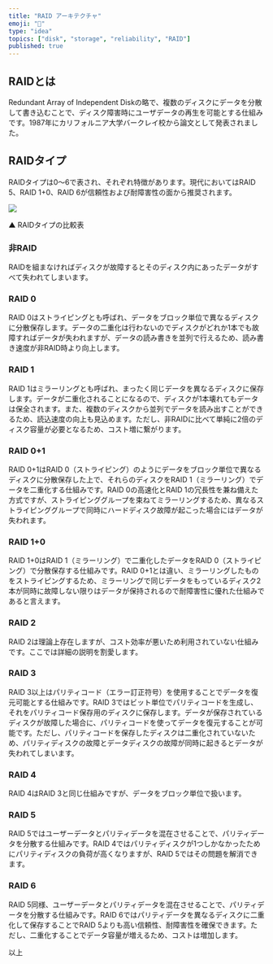 ```yaml
---
title: "RAID アーキテクチャ"
emoji: "💾"
type: "idea"
topics: ["disk", "storage", "reliability", "RAID"]
published: true
---
```


## RAIDとは

Redundant Array of Independent Diskの略で、複数のディスクにデータを分散して書き込むことで、ディスク障害時にユーザデータの再生を可能とする仕組みです。1987年にカリフォルニア大学バークレイ校から論文として発表されました。

## RAIDタイプ

RAIDタイプは0～6で表され、それぞれ特徴があります。現代においてはRAID 5、RAID 1+0、RAID 6が信頼性および耐障害性の面から推奨されます。

![](https://storage.googleapis.com/zenn-user-upload/jreyqia37wtol5m4osg9ts1v4vd2)

▲ RAIDタイプの比較表

### 非RAID

RAIDを組まなければディスクが故障するとそのディスク内にあったデータがすべて失われてしまいます。

### RAID 0

RAID 0はストライピングとも呼ばれ、データをブロック単位で異なるディスクに分散保存します。データの二重化は行わないのでディスクがどれか1本でも故障すればデータが失われますが、データの読み書きを並列で行えるため、読み書き速度が非RAID時より向上します。

### RAID 1

RAID 1はミラーリングとも呼ばれ、まったく同じデータを異なるディスクに保存します。データが二重化されることになるので、ディスクが1本壊れてもデータは保全されます。また、複数のディスクから並列でデータを読み出すことができるため、読込速度の向上も見込めます。ただし、非RAIDに比べて単純に2倍のディスク容量が必要となるため、コスト増に繋がります。

### RAID 0+1

RAID 0+1はRAID 0（ストライピング）のようにデータをブロック単位で異なるディスクに分散保存した上で、それらのディスクをRAID 1（ミラーリング）でデータを二重化する仕組みです。RAID 0の高速化とRAID 1の冗長性を兼ね備えた方式ですが、ストライピンググループを束ねてミラーリングするため、異なるストライピンググループで同時にハードディスク故障が起こった場合にはデータが失われます。

### RAID 1+0

RAID 1+0はRAID 1（ミラーリング）で二重化したデータをRAID 0（ストライピング）で分散保存する仕組みです。RAID 0+1とは違い、ミラーリングしたものをストライピングするため、ミラーリングで同じデータをもっているディスク2本が同時に故障しない限りはデータが保持されるので耐障害性に優れた仕組みであると言えます。

### RAID 2

RAID 2は理論上存在しますが、コスト効率が悪いため利用されていない仕組みです。ここでは詳細の説明を割愛します。

### RAID 3

RAID 3以上はパリティコード（エラー訂正符号）を使用することでデータを復元可能とする仕組みです。RAID 3ではビット単位でパリティコードを生成し、それをパリティコード保存用のディスクに保存します。データが保存されているディスクが故障した場合に、パリティコードを使ってデータを復元することが可能です。ただし、パリティコードを保存したディスクは二重化されていないため、パリティディスクの故障とデータディスクの故障が同時に起きるとデータが失われてしまいます。

### RAID 4

RAID 4はRAID 3と同じ仕組みですが、データをブロック単位で扱います。

### RAID 5

RAID 5ではユーザーデータとパリティデータを混在させることで、パリティデータを分散する仕組みです。RAID 4ではパリティディスクが1つしかなかったためにパリティディスクの負荷が高くなりますが、RAID 5ではその問題を解消できます。

### RAID 6

RAID 5同様、ユーザーデータとパリティデータを混在させることで、パリティデータを分散する仕組みです。RAID 6ではパリティデータを異なるディスクに二重化して保存することでRAID 5よりも高い信頼性、耐障害性を確保できます。ただし、二重化することでデータ容量が増えるため、コストは増加します。

以上